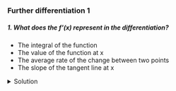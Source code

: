 ### Further differentiation 1

##### 1. What does the f'(x) represent in the differentiation?

- The integral of the function
- The value of the function at x
- The average rate of the change between two points
- The slope of the tangent line at x

<details>
  <summary>Solution</summary>

  </br>

</details>

</br>
